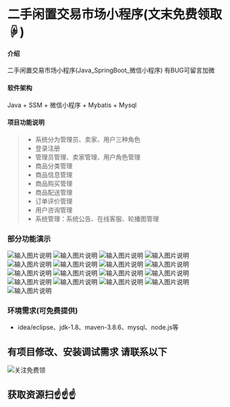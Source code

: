# 二手闲置交易市场小程序(文末免费领取☟)
> 
#### 介绍
二手闲置交易市场小程序(Java_SpringBoot_微信小程序)
有BUG可留言加微

#### 软件架构
Java + SSM + 微信小程序 + Mybatis + Mysql


#### 项目功能说明


> + 系统分为管理员、卖家、用户三种角色
> + 登录注册
> + 管理员管理、卖家管理、用户角色管理
> + 商品分类管理
> + 商品信息管理
> + 商品购买管理
> + 商品配送管理
> + 订单评价管理
> + 用户咨询管理
> + 系统管理：系统公告、在线客服、轮播图管理


### 部分功能演示
![输入图片说明](photo/1-1.png)
![输入图片说明](photo/1-2.png)
![输入图片说明](photo/1-3.png)
![输入图片说明](photo/1-4.png)
![输入图片说明](photo/1-5.png)
![输入图片说明](photo/1-6.png)
![输入图片说明](photo/1-7.png)
![输入图片说明](photo/1-8.png)
![输入图片说明](photo/2-1.png)
![输入图片说明](photo/2-2.png)
![输入图片说明](photo/2-3.png)
![输入图片说明](photo/2-4.png)
![输入图片说明](photo/2-5.png)
![输入图片说明](photo/2-6.png)
![输入图片说明](photo/2-7.png)
![输入图片说明](photo/2-8.png)
![输入图片说明](photo/2-9.png)


### 环境需求(可免费提供)
- idea/eclipse、jdk-1.8、maven-3.8.6、mysql、node.js等


## 有项目修改、安装调试需求 请联系以下
![关注免费领](联系.png)

## 获取资源扫☝☝☝


